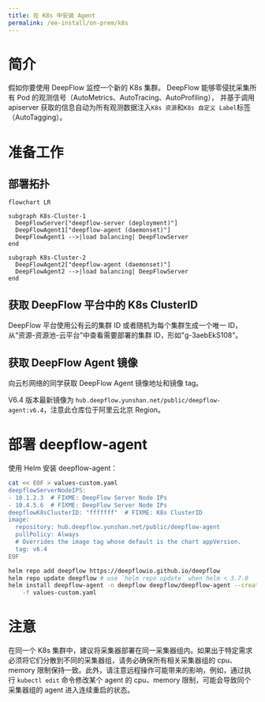 ```yaml
---
title: 在 K8s 中安装 Agent
permalink: /ee-install/on-prem/k8s
---
```


# 简介

假如你要使用 DeepFlow 监控一个新的 K8s 集群。
DeepFlow 能够零侵扰采集所有 Pod 的观测信号（AutoMetrics、AutoTracing、AutoProfiling），
并基于调用 apiserver 获取的信息自动为所有观测数据注入`K8s 资源`和`K8s 自定义 Label`标签（AutoTagging）。

# 准备工作

## 部署拓扑

```mermaid
flowchart LR

subgraph K8s-Cluster-1
  DeepFlowServer["deepflow-server (deployment)"]
  DeepFlowAgent1["deepflow-agent (daemonset)"]
  DeepFlowAgent1 -->|load balancing| DeepFlowServer
end

subgraph K8s-Cluster-2
  DeepFlowAgent2["deepflow-agent (daemonset)"]
  DeepFlowAgent2 -->|load balancing| DeepFlowServer
end
```

## 获取 DeepFlow 平台中的 K8s ClusterID

DeepFlow 平台使用公有云的集群 ID 或者随机为每个集群生成一个唯一 ID，从“资源-资源池-云平台”中查看需要部署的集群 ID，形如"g-3aebEkS108"。

## 获取 DeepFlow Agent 镜像

向云杉网络的同学获取 DeepFlow Agent 镜像地址和镜像 tag。

V6.4 版本最新镜像为 `hub.deepflow.yunshan.net/public/deepflow-agent:v6.4`，注意此仓库位于阿里云北京 Region。

# 部署 deepflow-agent

使用 Helm 安装 deepflow-agent：

```bash
cat << EOF > values-custom.yaml
deepflowServerNodeIPS:
- 10.1.2.3  # FIXME: DeepFlow Server Node IPs
- 10.4.5.6  # FIXME: DeepFlow Server Node IPs
deepflowK8sClusterID: "fffffff"  # FIXME: K8s ClusterID
image:
  repository: hub.deepflow.yunshan.net/public/deepflow-agent
  pullPolicy: Always
  # Overrides the image tag whose default is the chart appVersion.
  tag: v6.4
EOF

helm repo add deepflow https://deepflowio.github.io/deepflow
helm repo update deepflow # use `helm repo update` when helm < 3.7.0
helm install deepflow-agent -n deepflow deepflow/deepflow-agent --create-namespace \
    -f values-custom.yaml
```

# 注意

在同一个 K8s 集群中，建议将采集器部署在同一采集器组内。如果出于特定需求必须将它们分散到不同的采集器组，请务必确保所有相关采集器组的 cpu、memory 限制保持一致。此外，请注意远程操作可能带来的影响，例如，通过执行 `kubectl edit` 命令修改某个 agent 的 cpu、memory 限制，可能会导致同个采集器组的 agent 进入连续重启的状态。

